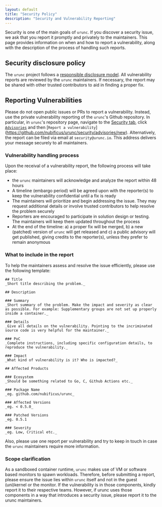 ```yaml
---
layout: default
title: "Security Policy"
description: "Security and Vulnerability Reporting"
---
```


Security is one of the main goals of `urunc`. If you discover a security issue,
we ask that you report it promptly and privately to the maintainers.  This page
provides information on when and how to report a vulnerability, along with the
description of the process of handling such reports.

## Security disclosure policy

The `urunc` project follows a [responsible disclosure
model](https://en.wikipedia.org/wiki/Coordinated_vulnerability_disclosure).
All vulnerability reports are reviewed by the `urunc` maintainers.  If
necessary, the report may be shared with other trusted contributors to aid in
finding a proper fix. 

## Reporting Vulnerabilities

Please do not open public issues or PRs to report a vulnerability. Instead, use
the private vulnerability reporting of the `urunc`'s Github repository. In
particular, in `urunc`'s repository page, navigate to the [Security
tab](https://github.com/nubificus/urunc/security), click
[`Advisories`](https://github.com/nubificus/urunc/security/advisories) and then
[`Report a vulnerability`]
(https://github.com/nubificus/urunc/security/advisories/new). Alternatively, the
report can be filed via email at `security@urunc.io`. This address delivers
your message securely to all maintainers.

### Vulnerability handling process

Upon the receival of a vulnerability report, the following process will take place:

- the `urunc` maintainers will acknowledge and analyze the report within 48
  hours
- A timeline (embargo period) will be agreed upon with the reporter(s) to keep
  the vulnerability confidential until a fix is ready
- The maintainers will prioritize and begin addressing the issue. They may
  request additional details or involve trusted contributors to help resolve
  the problem securely
- Reporters are encouraged to participate in solution design or testing. The
  maintainers will keep them updated throughout the process
- At the end of the timeline: a) a proper fix will be merged, b) a new (patched)
  version of `urunc` will get released and c) a public advisory will get published,
  giving credits to the reporter(s), unless they prefer to remain anonymous

### What to include in the report

To help the maintainers assess and resolve the issue efficiently,
please use the following template:

```
## Title
_Short title describing the problem._

## Description

### Summary
_Short summary of the problem. Make the impact and severity as clear as possible. For example: Supplementary groups are not set up properly inside a container._

### Details
_Give all details on the vulnerability. Pointing to the incriminated source code is very helpful for the maintainer._

### PoC
_Complete instructions, including specific configuration details, to reproduce the vulnerability._

### Impact
_What kind of vulnerability is it? Who is impacted?_

## Affected Products

### Ecosystem
_Should be something related to Go, C, Github Actions etc._

### Package Name
_eg. github.com/nubificus/urunc_

### Affected Versions
_eg. < 0.5.0_

### Patched Versions
_eg. 0.5.1

### Severity
_eg. Low, Critical etc._

```

Also, please use one report per vulnerability and try to keep in touch in
case the `urunc` maintainers require more information.

### Scope clarification

As a sandboxed container runtime, `urunc` makes use of VM or software based
monitors to spawn workloads. Therefore, before submitting a report, please
ensure the issue lies within `urunc` itself and not in the guest (uni)kernel or
the monitor. If the vulnerability is in those components, kindly report it to
their respective teams. However, if urunc uses those components in a way that
introduces a security issue, please report it to the urunc maintainers.
